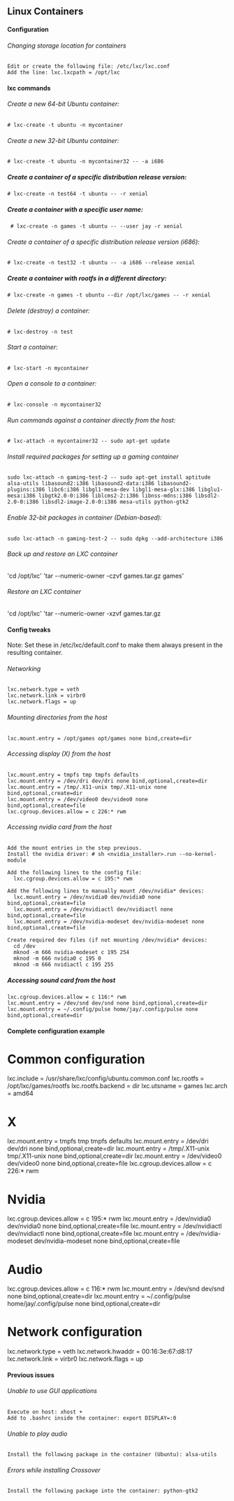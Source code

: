 ## Linux Containers

#### Configuration

###### Changing storage location for containers
    Edit or create the following file: /etc/lxc/lxc.conf
    Add the line: lxc.lxcpath = /opt/lxc

#### lxc commands

###### Create a new 64-bit Ubuntu container:
  `# lxc-create -t ubuntu -n mycontainer`

###### Create a new 32-bit Ubuntu container:
  `# lxc-create -t ubuntu -n mycontainer32 -- -a i686`

##### Create a container of a specific distribution release version:
  `# lxc-create -n test64 -t ubuntu -- -r xenial`

##### Create a container with a specific user name:
  ` # lxc-create -n games -t ubuntu -- --user jay -r xenial`

###### Create a container of a specific distribution release version (i686):
  `# lxc-create -n test32 -t ubuntu -- -a i686 --release xenial`

##### Create a container with rootfs in a different directory:
  `# lxc-create -n games -t ubuntu --dir /opt/lxc/games -- -r xenial`

###### Delete (destroy) a container:
  `# lxc-destroy -n test`

###### Start a container:
  `# lxc-start -n mycontainer`

###### Open a console to a container:
  `# lxc-console -n mycontainer32`

###### Run commands against a container directly from the host:
  `# lxc-attach -n mycontainer32 -- sudo apt-get update`

###### Install required packages for setting up a gaming container
  `sudo lxc-attach -n gaming-test-2 -- sudo apt-get install aptitude alsa-utils libasound2:i386 libasound2-data:i386 libasound2-plugins:i386 libc6:i386 libgl1-mesa-dev libgl1-mesa-glx:i386 libglu1-mesa:i386 libgtk2.0-0:i386 liblcms2-2:i386 libnss-mdns:i386 libsdl2-2.0-0:i386 libsdl2-image-2.0-0:i386 mesa-utils python-gtk2`

###### Enable 32-bit packages in container (Debian-based):
  `sudo lxc-attach -n gaming-test-2 -- sudo dpkg --add-architecture i386`

###### Back up and restore an LXC container
  'cd /opt/lxc'
  'tar --numeric-owner -czvf games.tar.gz games'

###### Restore an LXC container
  'cd /opt/lxc'
  'tar --numeric-owner -xzvf games.tar.gz


#### Config tweaks

Note: Set these in /etc/lxc/default.conf to make them always present in the resulting container.

###### Networking
    lxc.network.type = veth
    lxc.network.link = virbr0
    lxc.network.flags = up

###### Mounting directories from the host
    lxc.mount.entry = /opt/games opt/games none bind,create=dir

###### Accessing display (X) from the host
    lxc.mount.entry = tmpfs tmp tmpfs defaults
    lxc.mount.entry = /dev/dri dev/dri none bind,optional,create=dir
    lxc.mount.entry = /tmp/.X11-unix tmp/.X11-unix none bind,optional,create=dir
    lxc.mount.entry = /dev/video0 dev/video0 none bind,optional,create=file
    lxc.cgroup.devices.allow = c 226:* rwm

###### Accessing nvidia card from the host
    Add the mount entries in the step previous.
    Install the nvidia driver: # sh <nvidia_installer>.run --no-kernel-module

    Add the following lines to the config file:
      lxc.cgroup.devices.allow = c 195:* rwm

    Add the following lines to manually mount /dev/nvidia* devices:
      lxc.mount.entry = /dev/nvidia0 dev/nvidia0 none bind,optional,create=file
      lxc.mount.entry = /dev/nvidiactl dev/nvidiactl none bind,optional,create=file
      lxc.mount.entry = /dev/nvidia-modeset dev/nvidia-modeset none bind,optional,create=file

    Create required dev files (if not mounting /dev/nvidia* devices:
      cd /dev
      mknod -m 666 nvidia-modeset c 195 254
      mknod -m 666 nvidia0 c 195 0
      mknod -m 666 nvidiactl c 195 255

##### Accessing sound card from the host
    lxc.cgroup.devices.allow = c 116:* rwm
    lxc.mount.entry = /dev/snd dev/snd none bind,optional,create=dir
    lxc.mount.entry = ~/.config/pulse home/jay/.config/pulse none bind,optional,create=dir


#### Complete configuration example

  # Common configuration
  lxc.include = /usr/share/lxc/config/ubuntu.common.conf
  lxc.rootfs = /opt/lxc/games/rootfs
  lxc.rootfs.backend = dir
  lxc.utsname = games
  lxc.arch = amd64

  # X
  lxc.mount.entry = tmpfs tmp tmpfs defaults
  lxc.mount.entry = /dev/dri dev/dri none bind,optional,create=dir
  lxc.mount.entry = /tmp/.X11-unix tmp/.X11-unix none bind,optional,create=dir
  lxc.mount.entry = /dev/video0 dev/video0 none bind,optional,create=file
  lxc.cgroup.devices.allow = c 226:* rwm

  # Nvidia
  lxc.cgroup.devices.allow = c 195:* rwm
  lxc.mount.entry = /dev/nvidia0 dev/nvidia0 none bind,optional,create=file
  lxc.mount.entry = /dev/nvidiactl dev/nvidiactl none bind,optional,create=file
  lxc.mount.entry = /dev/nvidia-modeset dev/nvidia-modeset none bind,optional,create=file

  # Audio
  lxc.cgroup.devices.allow = c 116:* rwm
  lxc.mount.entry = /dev/snd dev/snd none bind,optional,create=dir
  lxc.mount.entry = ~/.config/pulse home/jay/.config/pulse none bind,optional,create=dir

  # Network configuration
  lxc.network.type = veth
  lxc.network.hwaddr = 00:16:3e:67:d8:17
  lxc.network.link = virbr0
  lxc.network.flags = up


#### Previous issues

###### Unable to use GUI applications
    Execute on host: xhost +
    Add to .bashrc inside the container: export DISPLAY=:0

###### Unable to play audio
    Install the following package in the container (Ubuntu): alsa-utils

###### Errors while installing Crossover
    Install the following package into the container: python-gtk2
